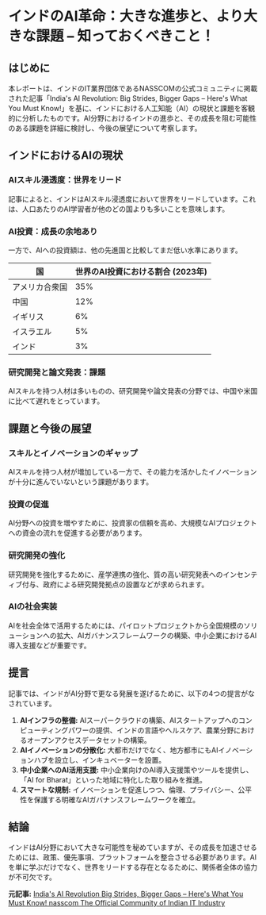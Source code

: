 # インドのAI革命：大きな進歩と、より大きな課題 – 知っておくべきこと！

## はじめに

本レポートは、インドのIT業界団体であるNASSCOMの公式コミュニティに掲載された記事「India's AI Revolution: Big Strides, Bigger Gaps – Here's What You Must Know!」を基に、インドにおける人工知能（AI）の現状と課題を客観的に分析したものです。AI分野におけるインドの進歩と、その成長を阻む可能性のある課題を詳細に検討し、今後の展望について考察します。

## インドにおけるAIの現状

### AIスキル浸透度：世界をリード

記事によると、インドはAIスキル浸透度において世界をリードしています。これは、人口あたりのAI学習者が他のどの国よりも多いことを意味します。

### AI投資：成長の余地あり

一方で、AIへの投資額は、他の先進国と比較してまだ低い水準にあります。

| 国 | 世界のAI投資における割合 (2023年) |
| ----------- | ------------------------------ |
| アメリカ合衆国 | 35% |
| 中国 | 12% |
| イギリス | 6% |
| イスラエル | 5% |
| インド | 3% |

### 研究開発と論文発表：課題

AIスキルを持つ人材は多いものの、研究開発や論文発表の分野では、中国や米国に比べて遅れをとっています。

## 課題と今後の展望

### スキルとイノベーションのギャップ

AIスキルを持つ人材が増加している一方で、その能力を活かしたイノベーションが十分に進んでいないという課題があります。

### 投資の促進

AI分野への投資を増やすために、投資家の信頼を高め、大規模なAIプロジェクトへの資金の流れを促進する必要があります。

### 研究開発の強化

研究開発を強化するために、産学連携の強化、質の高い研究発表へのインセンティブ付与、政府による研究開発拠点の設置などが求められます。

### AIの社会実装

AIを社会全体で活用するためには、パイロットプロジェクトから全国規模のソリューションへの拡大、AIガバナンスフレームワークの構築、中小企業におけるAI導入支援などが重要です。

## 提言

記事では、インドがAI分野で更なる発展を遂げるために、以下の4つの提言がなされています。

1. **AIインフラの整備:** AIスーパークラウドの構築、AIスタートアップへのコンピューティングパワーの提供、インドの言語やヘルスケア、農業分野におけるオープンアクセスデータセットの構築。
2. **AIイノベーションの分散化:** 大都市だけでなく、地方都市にもAIイノベーションハブを設立し、インキュベーターを設置。
3. **中小企業へのAI活用支援:** 中小企業向けのAI導入支援策やツールを提供し、「AI for Bharat」といった地域に特化した取り組みを推進。
4. **スマートな規制:** イノベーションを促進しつつ、倫理、プライバシー、公平性を保護する明確なAIガバナンスフレームワークを確立。

## 結論

インドはAI分野において大きな可能性を秘めていますが、その成長を加速させるためには、政策、優先事項、プラットフォームを整合させる必要があります。AIを単に学ぶだけでなく、世界をリードする存在となるために、関係者全体の協力が不可欠です。


**元記事:** [India's AI Revolution Big Strides, Bigger Gaps – Here's What You Must Know! nasscom The Official Community of Indian IT Industry](https://community.nasscom.in/communities/current-issues/indias-ai-revolution-big-strides-bigger-gaps-heres-what-you-must-know)